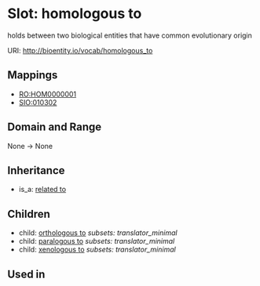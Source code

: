 # Slot: homologous to


holds between two biological entities that have common evolutionary origin

URI: http://bioentity.io/vocab/homologous_to
## Mappings

 * [RO:HOM0000001](http://purl.obolibrary.org/obo/RO_HOM0000001)
 * [SIO:010302](http://semanticscience.org/resource/SIO_010302)
## Domain and Range

None -> None
## Inheritance

 *  is_a: [related to](related_to.md)
## Children

 *  child: [orthologous to](orthologous_to.md) *subsets: translator_minimal*
 *  child: [paralogous to](paralogous_to.md) *subsets: translator_minimal*
 *  child: [xenologous to](xenologous_to.md) *subsets: translator_minimal*
## Used in

